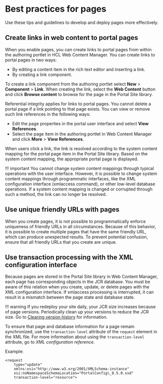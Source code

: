 # Best practices for pages

Use these tips and guidelines to develop and deploy pages more effectively.

## Create links in web content to portal pages

When you enable pages, you can create links to portal pages from within the authoring portlet in HCL Web Content Manager. You can create links to portal pages in two ways:

-   By editing a content item in the rich text editor and inserting a link.
-   By creating a link component.

To create a link component from the authoring portlet select **New** \> **Component** \> **Link**. When creating the link, select the **Web Content** button and click **Browse content** to browse for the page in the Portal Site library.

Referential integrity applies for links to portal pages. You cannot delete a portal page if a link pointing to that page exists. You can view or remove such link references in the following ways:

-   Edit the page properties in the portal user interface and select **View References**.
-   Select the page item in the authoring portlet in Web Content Manager and click **More** \> **View References**.

When users click a link, the link is resolved according to the system content mapping for the portal page item in the Portal Site library. Based on the system content mapping, the appropriate portal page is displayed.

!!! important
    You cannot change system content mappings through typical operations with the user interface. However, it is possible to change system content mappings through programmatic interfaces, like the XML configuration interface \(xmlaccess command\), or other low-level database operations. If a system content mapping is changed or corrupted through such a method, the link can no longer be resolved.

## Use unique friendly URLs with pages

When you create pages, it is not possible to programmatically enforce uniqueness of friendly URLs in all circumstances. Because of this behavior, it is possible to create multiple pages that have the same friendly URL, which can produce unexpected results. To prevent potential confusion, ensure that all friendly URLs that you create are unique.

## Use transaction processing with the XML configuration interface

Because pages are stored in the Portal Site library in Web Content Manager, each page has corresponding objects in the JCR database. You must be aware of this relation when you create, update, or delete pages with the XML configuration interface. If xmlaccess processing is interrupted, it can result in a mismatch between the page state and database state.

!!! warning 
    If you redeploy your site daily, your JCR size increases because of page versions. Periodically clean up your versions to reduce the JCR size. Go to [Clearing version history](../../../../manage_content/wcm_configuration/wcm_adm_tools/wcm_admin_clear_versions.md) for information.

To ensure that page and database information for a page remain synchronized, use the `transaction-level` attribute of the `request` element in the XML file. For more information about using the `transaction-level` attribute, go to *XML configuration reference.*

Example:

```
<request 
    type="update" 
    xmlns:xsi="http://www.w3.org/2001/XMLSchema-instance" 
    xsi:noNamespaceSchemaLocation="PortalConfig\_8.5.0.xsd"
    transaction-level="resource">
```